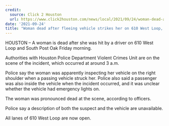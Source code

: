 ```yaml
---
credit:
  source: Click 2 Houston
  url: https://www.click2houston.com/news/local/2021/09/24/woman-dead-after-fleeing-vehicle-strikes-her-on-610-west-loop-police-say/
date: '2021-09-24'
title: "Woman dead after fleeing vehicle strikes her on 610 West Loop, police say"
---
```

HOUSTON – A woman is dead after she was hit by a driver on 610 West Loop and South Post Oak Friday morning.

Authorities with Houston Police Department Violent Crimes Unit are on the scene of the incident, which occurred at around 3 a.m.

Police say the woman was apparently inspecting her vehicle on the right shoulder when a passing vehicle struck her. Police also said a passenger was also inside the vehicle when the incident occurred, and it was unclear whether the vehicle had emergency lights on.

The woman was pronounced dead at the scene, according to officers.

Police say a description of both the suspect and the vehicle are unavailable.

All lanes of 610 West Loop are now open.
